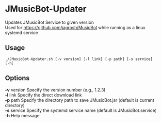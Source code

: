 # JMusicBot-Updater
Updates JMusicBot Service to given version\
Used for https://github.com/jagrosh/MusicBot while running as a linux systemd service

## Usage
```
./JMusicBot-Updater.sh [-v version] [-l link] [-p path] [-s service] [-h]
```

## Options
**-v** version    Specify the version number (e.g., 1.2.3)\
**-l** link       Specify the direct download link\
**-p** path       Specify the directory path to save JMusicBot.jar (default is current directory)\
**-s** service    Specify the systemd service name (default is JMusicBot.service)\
**-h**            Help message
